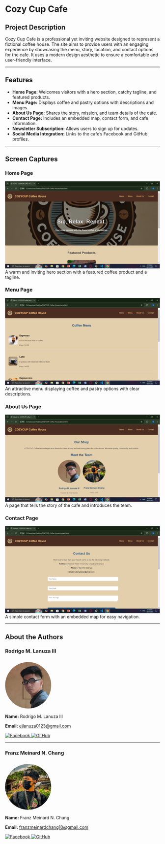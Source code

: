 # Cozy Cup Cafe

## Project Description

Cozy Cup Cafe is a professional yet inviting website designed to represent a fictional coffee house. The site aims to provide users with an engaging experience by showcasing the menu, story, location, and contact options for the cafe. It uses a modern design aesthetic to ensure a comfortable and user-friendly interface.

---

## Features

- **Home Page:** Welcomes visitors with a hero section, catchy tagline, and featured products.
- **Menu Page:** Displays coffee and pastry options with descriptions and images.
- **About Us Page:** Shares the story, mission, and team details of the cafe.
- **Contact Page:** Includes an embedded map, contact form, and cafe information.
- **Newsletter Subscription:** Allows users to sign up for updates.
- **Social Media Integration:** Links to the cafe’s Facebook and GitHub profiles.

---

## Screen Captures

### **Home Page**
![Home Page](screenshot/home.png)  
A warm and inviting hero section with a featured coffee product and a tagline.

### **Menu Page**
![Menu Page](screenshot/menu.png)  
An attractive menu displaying coffee and pastry options with clear descriptions.

### **About Us Page**
![About Us Page](screenshot/about.png)  
A page that tells the story of the cafe and introduces the team.

### **Contact Page**
![Contact Page](screenshot/contact.png)  
A simple contact form with an embedded map for easy navigation.

---

## About the Authors

### **Rodrigo M. Lanuza III**
<img src="authors/owner.jpg" alt="Rodrigo Lanuza" width="150" style="border-radius: 50%; margin-top: 10px;">

**Name:** Rodrigo M. Lanuza III  

**Email:** [ejlanuza0123@gmail.com](mailto:ejlanuza0123@gmail.com)  

<a href="https://www.facebook.com/ej.r.lanuza/" target="_blank">
    <img src="https://cdn.jsdelivr.net/gh/gauravghongde/social-icons@main/SVG/Color/Facebook.svg" width="30" alt="Facebook">
</a>
<a href="https://github.com/ejlanuza0123" target="_blank">
    <img src="https://cdn.jsdelivr.net/gh/gauravghongde/social-icons@main/SVG/Color/Github.svg" width="30" alt="GitHub">
</a>

---

### **Franz Meinard N. Chang**
<img src="authors/staff.jpg" alt="Franz Meinard Chang" width="150" style="border-radius: 50%; margin-top: 10px;">  

**Name:** Franz Meinard N. Chang  

**Email:** [franzmeinardchang10@gmail.com](mailto:franzmeinardchang10@gmail.com)  

<a href="https://www.facebook.com/15cvod31yf/" target="_blank">
    <img src="https://cdn.jsdelivr.net/gh/gauravghongde/social-icons@main/SVG/Color/Facebook.svg" width="30" alt="Facebook">
</a>
<a href="https://github.com/LoztCauz" target="_blank">
    <img src="https://cdn.jsdelivr.net/gh/gauravghongde/social-icons@main/SVG/Color/Github.svg" width="30" alt="GitHub">
</a>
